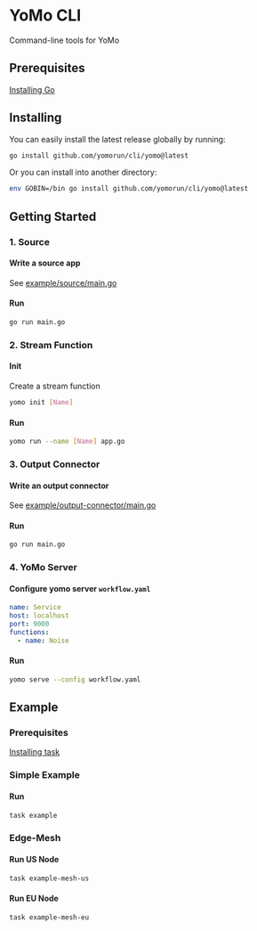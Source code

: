 # YoMo CLI
Command-line tools for YoMo

## Prerequisites

[Installing Go](https://golang.org/doc/install)

## Installing
You can easily install the latest release globally by running:

```sh
go install github.com/yomorun/cli/yomo@latest
```
Or you can install into another directory:

```sh
env GOBIN=/bin go install github.com/yomorun/cli/yomo@latest
```

## Getting Started

### 1. Source

#### Write a source app

See [example/source/main.go](https://github.com/yomorun/cli/blob/main/example/source/main.go)

#### Run

```sh
go run main.go
```

### 2. Stream Function

#### Init

Create a stream function

```sh
yomo init [Name]
```

#### Run

```sh
yomo run --name [Name] app.go
```

### 3. Output Connector

#### Write an output connector

See [example/output-connector/main.go](https://github.com/yomorun/cli/blob/main/example/output-connector/main.go)

#### Run

```sh
go run main.go
```

### 4. YoMo Server

#### Configure yomo server `workflow.yaml`

```yaml
name: Service
host: localhost
port: 9000
functions:
  - name: Noise
```

#### Run

```sh
yomo serve --config workflow.yaml
```

## Example

### Prerequisites
[Installing task](https://taskfile.dev/#/installation)

### Simple Example

#### Run

```sh
task example
```

### Edge-Mesh

#### Run US Node

```sh
task example-mesh-us
```

#### Run EU Node

```sh
task example-mesh-eu
```
